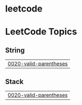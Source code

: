 # leetcode
<!---LeetCode Topics Start-->
# LeetCode Topics
## String
|  |
| ------- |
| [0020-valid-parentheses](https://github.com/ritikstr/leetcode/tree/master/0020-valid-parentheses) |
## Stack
|  |
| ------- |
| [0020-valid-parentheses](https://github.com/ritikstr/leetcode/tree/master/0020-valid-parentheses) |
<!---LeetCode Topics End-->